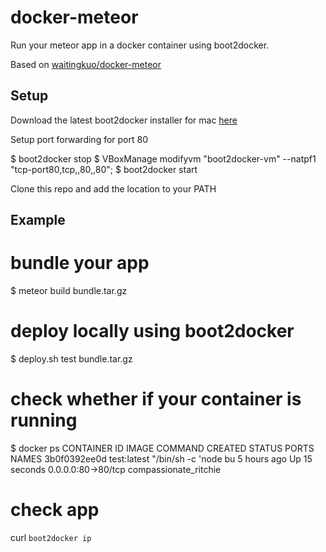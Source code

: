 docker-meteor
=============

Run your meteor app in a docker container using boot2docker.

Based on [waitingkuo/docker-meteor](https://github.com/waitingkuo/docker-meteor)


## Setup

Download the latest boot2docker installer for mac [here](https://github.com/boot2docker/boot2docker/releases)
  
Setup port forwarding for port 80

  $ boot2docker stop
  $ VBoxManage modifyvm "boot2docker-vm" --natpf1 "tcp-port80,tcp,,80,,80";
  $ boot2docker start


Clone this repo and add the location to your PATH


## Example


  # bundle your app
  $ meteor build bundle.tar.gz

  # deploy locally using boot2docker
  $ deploy.sh test bundle.tar.gz

  # check whether if your container is running
  $ docker ps
  CONTAINER ID        IMAGE               COMMAND                CREATED             STATUS              PORTS                NAMES
  3b0f0392ee0d        test:latest         "/bin/sh -c 'node bu   5 hours ago         Up 15 seconds       0.0.0.0:80->80/tcp   compassionate_ritchie   


  # check app 
  curl `boot2docker ip` 

